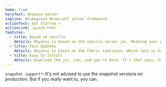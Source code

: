 ```yaml
---
home: true
heroText: Okyanus Server
tagline: Reimagined Minecraft server framework.
actionText: Get Started →
actionLink: /guide.html
features:
  - title: Based on Vanilla
    details: Okyanus is based on the vanilla server jar. Meaning your playing experience will be as accurate as it can be.
  - title: Fast Updates
    details: Okyanus is based on the Fabric toolchain. Which lets us have very fast updates, and snapshot support*
  - title: Easy to Install
    details: Download the jar, run, and you're done. It's that easy. So why not give it a shot?
---
```


`snapshot support*`: It's not advised to use the snapshot versions on production. But if you _really_ want to, you can.
